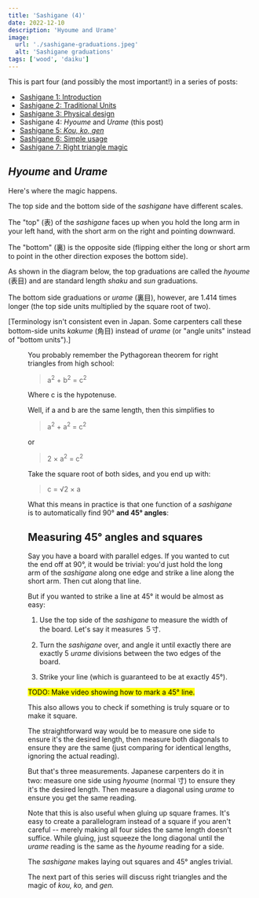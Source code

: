 ```yaml
---
title: 'Sashigane (4)'
date: 2022-12-10
description: 'Hyoume and Urame'
image:
  url: './sashigane-graduations.jpeg'
  alt: 'Sashigane graduations'
tags: ['wood', 'daiku']
---
```


<script>
   import Kanji from "$lib/components/Kanji.svelte";
   import Figure from "$lib/components/Figure.svelte";

  import sashiGrads from "./sashigane-graduations.jpeg";
</script>

This is part four (and possibly the most important!) in a series of posts:

- [Sashigane 1: Introduction](/blog/sashigane-1)
- [Sashigane 2: Traditional Units](/blog/sashigane-2)
- [Sashigane 3: Physical design](/blog/sashigane-3)
- Sashigane 4: _Hyoume_ and _Urame_ (this post)
- [Sashigane 5: _Kou,_ _ko,_ _gen_](/blog/sashigane-5)
- [Sashigane 6: Simple usage](/blog/sashigane-6)
- [Sashigane 7: Right triangle magic](/blog/sashigane-7)

## _Hyoume_ and _Urame_

Here's where the magic happens.

The top side and the bottom side of the _sashigane_ have different scales.

The "top" (<Kanji client:load furigana="おもて" romaji="omote">表</Kanji>) of the
_sashigane_ faces up when you hold the long arm in your left hand, with the short arm on
the right and pointing downward.

The "bottom" (<Kanji client:load furigana="うら" romaji="ura">裏</Kanji>) is
the opposite side (flipping either the long or short arm to point in the other
direction exposes the bottom side).

As shown in the diagram below, the top graduations are called the _hyoume_
(<Kanji client:load furigana="ひょうめ" romaji="hyoume">表目</Kanji>) and are
standard length _shaku_ and _sun_ graduations.

The bottom side graduations or _urame_ (<Kanji client:load furigana="うらめ"
romaji="urame">裏目</Kanji>), however, are 1.414 times longer (the top side
units multiplied by the square root of two).

[Terminology isn't consistent
even in Japan. Some carpenters call these bottom-side units _kakume_ (<Kanji
client:load furigana="かくめ" romaji="kakume">角目</Kanji>) instead of _urame_
(or "angle units" instead of "bottom units").]

<Figure src={sashiGrads} caption="Sashigane graduations" />

You probably remember the Pythagorean theorem for right triangles from high
school:

> a<sup>2</sup> + b<sup>2</sup> = c<sup>2</sup>

Where c is the hypotenuse.

Well, if a and b are the same length, then this simplifies to

> a<sup>2</sup> + a<sup>2</sup> = c<sup>2</sup>

or

> 2 &times; a<sup>2</sup> = c<sup>2</sup>

Take the square root of both sides, and you end up with:

> c = &radic;2 &times; a

What this means in practice is that one function of a _sashigane_ is to
automatically find 90° **and 45° angles**:

## Measuring 45° angles and squares

Say you have a board with parallel edges. If you wanted to cut the end off at
90°, it would be trivial: you'd just hold the long arm of the _sashigane_ along one edge
and strike a line along the short arm. Then cut along that line.

But if you wanted to strike a line at 45° it would be almost as easy:

1. Use the top side of the _sashigane_ to measure the width of the board. Let's
   say it measures ５寸.

2. Turn the _sashigane_ over, and angle it until exactly there are exactly 5
   _urame_ divisions between the two edges of the board.

3. Strike your line (which is guaranteed to be at exactly 45°).

<p>
  <mark>TODO: Make video showing how to mark a 45° line.</mark>
</p>

This also allows you to check if something is truly square or to make it square.

The straightforward way would be to measure one side to ensure it's the desired
length, then measure both diagonals to ensure they are the same (just comparing
for identical lengths, ignoring the actual reading).

But that's three measurements. Japanese carpenters do it in two: measure one side
using _hyoume_ (normal 寸) to ensure they it's the desired length. Then measure a
diagonal using _urame_ to ensure you get the same reading.

Note that this is also useful when gluing up square frames. It's easy to create
a parallelogram instead of a square if you aren't careful -- merely making all
four sides the same length doesn't suffice. While gluing, just squeeze the long
diagonal until the _urame_ reading is the same as the _hyoume_ reading for a
side.

The _sashigane_ makes laying out squares and 45° angles trivial.

The next part of this series will discuss right triangles and the magic of
_kou,_ _ko,_ and _gen._
